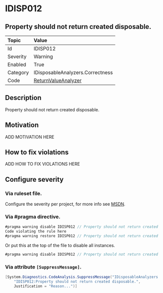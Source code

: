 # IDISP012
## Property should not return created disposable.

| Topic    | Value
| :--      | :-- 
| Id       | IDISP012
| Severity | Warning
| Enabled  | True
| Category | IDisposableAnalyzers.Correctness
| Code     | [ReturnValueAnalyzer]([ReturnValueAnalyzer](https://github.com/DotNetAnalyzers/IDisposableAnalyzers/blob/master/IDisposableAnalyzers/Analyzers/ReturnValueAnalyzer.cs))

## Description

Property should not return created disposable.

## Motivation

ADD MOTIVATION HERE

## How to fix violations

ADD HOW TO FIX VIOLATIONS HERE

<!-- start generated config severity -->
## Configure severity

### Via ruleset file.

Configure the severity per project, for more info see [MSDN](https://msdn.microsoft.com/en-us/library/dd264949.aspx).

### Via #pragma directive.
```C#
#pragma warning disable IDISP012 // Property should not return created disposable.
Code violating the rule here
#pragma warning restore IDISP012 // Property should not return created disposable.
```

Or put this at the top of the file to disable all instances.
```C#
#pragma warning disable IDISP012 // Property should not return created disposable.
```

### Via attribute `[SuppressMessage]`.

```C#
[System.Diagnostics.CodeAnalysis.SuppressMessage("IDisposableAnalyzers.Correctness", 
    "IDISP012:Property should not return created disposable.", 
    Justification = "Reason...")]
```
<!-- end generated config severity -->